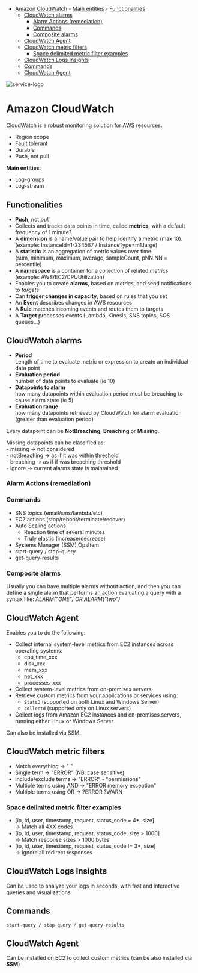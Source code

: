- [Amazon CloudWatch](#amazon-cloudwatch)
		- [Main entities](#main-entities)
		- [Functionalities](#functionalities)
	- [CloudWatch alarms](#cloudwatch-alarms)
		- [Alarm Actions (remediation)](#alarm-actions-remediation)
		- [Commands](#commands)
		- [Composite alarms](#composite-alarms)
	- [CloudWatch Agent](#cloudwatch-agent)
	- [CloudWatch metric filters](#cloudwatch-metric-filters)
		- [Space delimited metric filter examples](#space-delimited-metric-filter-examples)
	- [CloudWatch Logs Insights](#cloudwatch-logs-insights)
	- [Commands](#commands)
	- [CloudWatch Agent](#cloudwatch-agent)


![service-logo](/assets/img/aws-icons/Arch_Amazon-CloudWatch_64.png)
# Amazon CloudWatch

CloudWatch is a robust monitoring solution for AWS resources.

* Region scope
* Fault tolerant
* Durable
* Push, not pull

**Main entities**:
* Log-groups
* Log-stream

## Functionalities

* **Push**, not _pull_
* Collects and tracks data points in time, called **metrics**, with a default frequency of 1 minute?
* A **dimension** is a name/value pair to help identify a metric (max 10).  
(example: InstanceId=1-234567 / InstanceType=m1.large)
* A **statistic** is an aggregation of metric values over time  
(sum, minimum, maximum, average, sampleCount, pNN.NN = percentile)
* A **namespace** is a container for a collection of related _metrics_  
(example: AWS/EC2/CPUUtilization)
* Enables you to create **alarms**, based on _metrics_, and send notifications to _targets_
* Can **trigger changes in capacity**, based on rules that you set
* An **Event** describes changes in AWS resources
* A **Rule** matches incoming events and routes them to targets
* A **Target** processes events (Lambda, Kinesis, SNS topics, SQS queues...)

## CloudWatch alarms

* **Period**\
  Length of time to evaluate metric or expression to create an individual data point
* **Evaluation period**\
  number of data points to evaluate (ie 10)
* **Datapoints to alarm**\
  how many datapoints within evaluation period must be breaching to cause alarm state (ie 5)
* **Evaluation range**\
  how many datapoints retrieved by CloudWatch for alarm evaluation (greater than evaluation period)

Every datapoint can be **NotBreaching**, **Breaching** or **Missing.**

Missing datapoints can be classified as:\
\- missing -> not considered \
\- notBreaching -> as if it was within threshold\
\- breaching -> as if if was breaching threshold\
\- ignore -> current alarms state is maintained

### Alarm Actions (remediation)

### Commands

* SNS topics (email/sms/lambda/etc)
* EC2 actions  (stop/reboot/terminate/recover)
* Auto Scaling actions
  * Reaction time of several minutes
  * Truly elastic (increase/decrease)
* Systems Manager (SSM) OpsItem
* start-query / stop-query
* get-query-results

### Composite alarms

Usually you can have multiple alarms without action, and then you can define a single alarm that performs an action evaluating a query with a syntax like: _ALARM("ONE") OR ALARM("two")_

## CloudWatch Agent
Enables you to do the following:
- Collect internal system-level metrics from EC2 instances across operating systems:
	- cpu_time_xxx
	- disk_xxx
	- mem_xxx
	- net_xxx
	- processes_xxx
- Collect system-level metrics from on-premises servers
- Retrieve custom metrics from your applications or services using:
	- `StatsD` (supported on both Linux and Windows Server) 
	- `collectd` (supported only on Linux servers)
- Collect logs from Amazon EC2 instances and on-premises servers, running either Linux or Windows Server

Can also be installed via SSM.

## CloudWatch metric filters

* Match everything -> " "
* Single term -> "ERROR"    (NB: case sensitive)
* Include/exclude terms -> "ERROR" - "permissions"
* Multiple terms using AND -> "ERROR memory exception"
* Multiple terms using OR -> ?ERROR ?WARN

### Space delimited metric filter examples

* \[ip, id, user, timestamp, request, status\_code = 4\*, size]\
  \-> Match all 4XX codes
* \[ip, id, user, timestamp, request, status\_code, size > 1000]\
  \-> Match response sizes > 1000 bytes
* \[ip, id, user, timestamp, request, status\_code != 3\*, size]\
  \-> Ignore all redirect responses

## CloudWatch Logs Insights

Can be used to analyze your logs in seconds, with fast and interactive queries and visualizations.

## Commands

`start-query / stop-query / get-query-results`

## CloudWatch Agent

Can be installed on EC2 to collect custom metrics (can be also installed via **SSM**)

